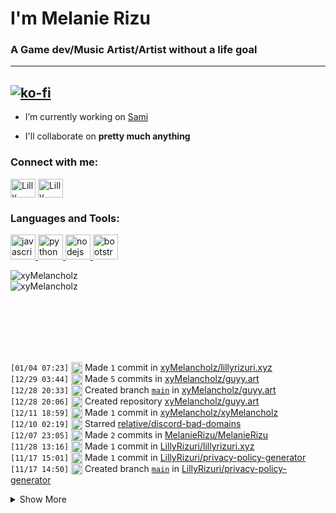 # I'm Melanie Rizu #
### A Game dev/Music Artist/Artist without a life goal ###
---
[![ko-fi](https://ko-fi.com/img/githubbutton_sm.svg)](https://ko-fi.com/J3J25996L)
---
- I’m currently working on [Sami](https://samidb.xyz/)

- I'll collaborate on **pretty much anything**

<p align="left">
<h3 align="left">Connect with me:</h3>
<a href="https://twitter.com/lillyrizuri" target="blank"><img align="center" src="https://cdn.jsdelivr.net/npm/simple-icons@3.0.1/icons/twitter.svg" alt="Lilly Rizuri" height="30" width="40" /></a>
<a href="https://www.youtube.com/c/lillyrizuri" target="blank"><img align="center" src="https://cdn.jsdelivr.net/npm/simple-icons@3.0.1/icons/youtube.svg" alt="Lilly Rizuri" height="30" width="40" /></a>
</p>

<h3 align="left">
  Languages and Tools:
</h3>
<p align="left">
  <a href="https://developer.mozilla.org/en-US/docs/Web/JavaScript" target="_blank">
    <img src="https://upload.wikimedia.org/wikipedia/commons/6/6a/JavaScript-logo.png" alt="javascript" width="40" height="40"/>
  </a>
  <a href="https://www.python.org" target="_blank">
    <img src="http://clipart-library.com/images_k/python-logo-transparent/python-logo-transparent-5.png" alt="python" width="40" height="40"/>
  </a>
  <a href="https://nodejs.org" target="_blank">
    <img src="https://nodejs.org/static/images/logo-hexagon.png" alt="nodejs" width="40" height="40"/>
  </a>
  <a href="https://getbootstrap.com" target="_blank">
    <img src="https://cdn.freebiesupply.com/logos/large/2x/bootstrap-4-logo-png-transparent.png" alt="bootstrap" width="40" height="40"/>
  </a>
</p>

<p>
  <img align="center" src="https://github-readme-stats.vercel.app/api?username=xyMelancholz&theme=nord&show_icons=true" alt="xyMelancholz" />
  <br>
  <img align="left" src="https://github-readme-stats.vercel.app/api/top-langs/?username=xyMelancholz&theme=nord&layout=compact" alt="xyMelancholz" />
</p>
<br />  
<br />  
<br />  
<br />  
<br />  
<br />  

 <!--START_SECTION:activity-->
`[01/04 07:23]` <img alt="📝" src="https://github.com/cheesits456/github-activity-readme/raw/master/icons/commit.png" align="top" height="18"> Made `1` commit in [xyMelancholz/lillyrizuri.xyz](https://github.com/xyMelancholz/lillyrizuri.xyz)  
`[12/29 03:44]` <img alt="📝" src="https://github.com/cheesits456/github-activity-readme/raw/master/icons/commit.png" align="top" height="18"> Made `5` commits in [xyMelancholz/guyy.art](https://github.com/xyMelancholz/guyy.art)  
`[12/28 20:33]` <img alt="📂" src="https://github.com/cheesits456/github-activity-readme/raw/master/icons/create-branch.png" align="top" height="18"> Created branch [`main`](https://github.com/xyMelancholz/guyy.art/tree/main) in [xyMelancholz/guyy.art](https://github.com/xyMelancholz/guyy.art)  
`[12/28 20:06]` <img alt="➕" src="https://github.com/cheesits456/github-activity-readme/raw/master/icons/create-repo.png" align="top" height="18"> Created repository [xyMelancholz/guyy.art](https://github.com/xyMelancholz/guyy.art)  
`[12/11 18:59]` <img alt="📝" src="https://github.com/cheesits456/github-activity-readme/raw/master/icons/commit.png" align="top" height="18"> Made `1` commit in [xyMelancholz/xyMelancholz](https://github.com/xyMelancholz/xyMelancholz)  
`[12/10 02:19]` <img alt="⭐" src="https://github.com/cheesits456/github-activity-readme/raw/master/icons/star.png" align="top" height="18"> Starred [relative/discord-bad-domains](https://github.com/relative/discord-bad-domains)  
`[12/07 23:05]` <img alt="📝" src="https://github.com/cheesits456/github-activity-readme/raw/master/icons/commit.png" align="top" height="18"> Made `2` commits in [MelanieRizu/MelanieRizu](https://github.com/MelanieRizu/MelanieRizu)  
`[11/28 13:16]` <img alt="📝" src="https://github.com/cheesits456/github-activity-readme/raw/master/icons/commit.png" align="top" height="18"> Made `1` commit in [LillyRizuri/lillyrizuri.xyz](https://github.com/LillyRizuri/lillyrizuri.xyz)  
`[11/17 15:01]` <img alt="📝" src="https://github.com/cheesits456/github-activity-readme/raw/master/icons/commit.png" align="top" height="18"> Made `1` commit in [LillyRizuri/privacy-policy-generator](https://github.com/LillyRizuri/privacy-policy-generator)  
`[11/17 14:50]` <img alt="📂" src="https://github.com/cheesits456/github-activity-readme/raw/master/icons/create-branch.png" align="top" height="18"> Created branch [`main`](https://github.com/LillyRizuri/privacy-policy-generator/tree/main) in [LillyRizuri/privacy-policy-generator](https://github.com/LillyRizuri/privacy-policy-generator)  

<details><summary>Show More</summary>

`[11/17 14:50]` <img alt="➕" src="https://github.com/cheesits456/github-activity-readme/raw/master/icons/create-repo.png" align="top" height="18"> Created repository [LillyRizuri/privacy-policy-generator](https://github.com/LillyRizuri/privacy-policy-generator)  
`[11/06 09:03]` <img alt="📝" src="https://github.com/cheesits456/github-activity-readme/raw/master/icons/commit.png" align="top" height="18"> Made `2` commits in [LillyRizuri/discord.js](https://github.com/LillyRizuri/discord.js)  
`[11/02 21:27]` <img alt="📝" src="https://github.com/cheesits456/github-activity-readme/raw/master/icons/commit.png" align="top" height="18"> Made `33` commits in [LillyRizuri/samidb.xyz](https://github.com/LillyRizuri/samidb.xyz)  
`[10/12 21:35]` <img alt="📝" src="https://github.com/cheesits456/github-activity-readme/raw/master/icons/commit.png" align="top" height="18"> Made `1` commit in [LillyRizuri/lillyrizuri.xyz](https://github.com/LillyRizuri/lillyrizuri.xyz)  
`[10/12 16:16]` <img alt="📝" src="https://github.com/cheesits456/github-activity-readme/raw/master/icons/commit.png" align="top" height="18"> Made `18` commits in [LillyRizuri/samidb.xyz](https://github.com/LillyRizuri/samidb.xyz)  
`[10/05 08:55]` <img alt="🍴" src="https://github.com/cheesits456/github-activity-readme/raw/master/icons/fork.png" align="top" height="18"> Forked [The-4th-Hokage/The-4th-Hokage.github.io](https://github.com/The-4th-Hokage/The-4th-Hokage.github.io) to [LillyRizuri/The-4th-Hokage.github.io](https://github.com/LillyRizuri/The-4th-Hokage.github.io)  
`[10/04 05:13]` <img alt="📝" src="https://github.com/cheesits456/github-activity-readme/raw/master/icons/commit.png" align="top" height="18"> Made `3` commits in [LillyRizuri/samidb.xyz](https://github.com/LillyRizuri/samidb.xyz)  

</details>
<!--END_SECTION:activity-->
